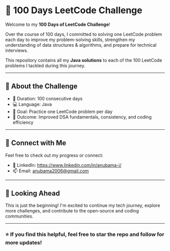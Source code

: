 # 💯 100 Days LeetCode Challenge

Welcome to my **100 Days of LeetCode Challenge**!

Over the course of 100 days, I committed to solving one LeetCode problem each day to improve my problem-solving skills, strengthen my understanding of data structures & algorithms, and prepare for technical interviews.

This repository contains all my **Java solutions** to each of the 100 LeetCode problems I tackled during this journey.

---

## 📌 About the Challenge

- 📆 Duration: 100 consecutive days
- 💻 Language: Java
- 🎯 Goal: Practice one LeetCode problem per day
- 🚀 Outcome: Improved DSA fundamentals, consistency, and coding efficiency

---

## 🔗 Connect with Me

Feel free to check out my progress or connect:

- 💼 LinkedIn: https://www.linkedin.com/in/anubama-i/
- 📫 Email: anubama2006@gmail.com

---

## 🌱 Looking Ahead

This is just the beginning! I'm excited to continue my tech journey, explore more challenges, and contribute to the open-source and coding communities.

---

### ⭐ If you find this helpful, feel free to star the repo and follow for more updates!
